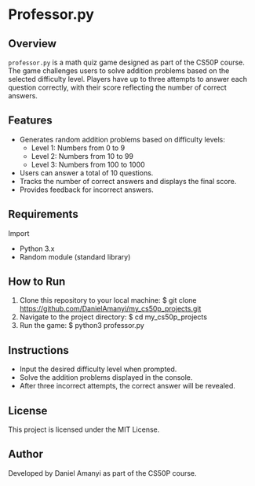 # Professor.py

## Overview

`professor.py` is a math quiz game designed as part of the CS50P course. The game challenges users to solve addition problems based on the selected difficulty level. Players have up to three attempts to answer each question correctly, with their score reflecting the number of correct answers.

## Features

- Generates random addition problems based on difficulty levels:
  - Level 1: Numbers from 0 to 9
  - Level 2: Numbers from 10 to 99
  - Level 3: Numbers from 100 to 1000
- Users can answer a total of 10 questions.
- Tracks the number of correct answers and displays the final score.
- Provides feedback for incorrect answers.

## Requirements

Import

- Python 3.x
- Random module (standard library)

## How to Run

1. Clone this repository to your local machine:
   $ git clone https://github.com/DanielAmanyi/my_cs50p_projects.git
2. Navigate to the project directory:
   $ cd my_cs50p_projects
3. Run the game:
   $ python3 professor.py

## Instructions

- Input the desired difficulty level when prompted.
- Solve the addition problems displayed in the console.
- After three incorrect attempts, the correct answer will be revealed.

## License

This project is licensed under the MIT License.

## Author

Developed by Daniel Amanyi as part of the CS50P course.
